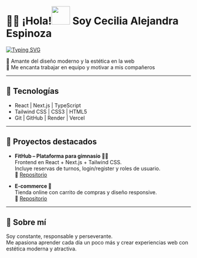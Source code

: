 # 👩‍💻 ¡Hola!<img src="https://media.giphy.com/media/hvRJCLFzcasrR4ia7z/giphy.gif" width="50"/> Soy Cecilia Alejandra Espinoza
[![Typing SVG](https://readme-typing-svg.herokuapp.com?size=24&color=F7A61A&lines=Frontend+Developer;React+%7C+Next.js+%7C+TS)](https://git.io/typing-svg)

 
🎨 Amante del diseño moderno y la estética en la web  
🤝 Me encanta trabajar en equipo y motivar a mis compañeros  

---

## 🔧 Tecnologías
- React | Next.js | TypeScript  
- Tailwind CSS | CSS3 | HTML5  
- Git | GitHub | Render | Vercel  

---

## 🌟 Proyectos destacados
- **FitHub – Plataforma para gimnasio 🏋️‍♀️**  
  Frontend en React + Next.js + Tailwind CSS.  
  Incluye reservas de turnos, login/register y roles de usuario.  
  🔗 [Repositorio](https://github.com/Alejandraespinoza405/fithub-front)  


- **E-commerce 🛒**  
  Tienda online con carrito de compras y diseño responsive.  
  🔗 [Repositorio](https://github.com/Alejandraespinoza405/mi-ecommerce.git)

---

## 🌱 Sobre mí
Soy constante, responsable y perseverante.  
Me apasiona aprender cada día un poco más y crear experiencias web con estética moderna y atractiva.



<!--
**Alejandraespinoza405/Alejandraespinoza405** is a ✨ _special_ ✨ repository because its `README.md` (this file) appears on your GitHub profile.

Here are some ideas to get you started:

- 🔭 I’m currently working on ...
- 🌱 I’m currently learning ...
- 👯 I’m looking to collaborate on ...
- 🤔 I’m looking for help with ...
- 💬 Ask me about ...
- 📫 How to reach me: ...
- 😄 Pronouns: ...
- ⚡ Fun fact: ...
-->
